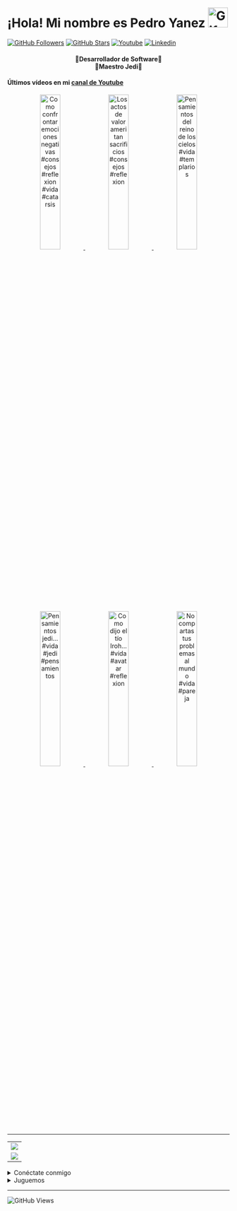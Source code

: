<!-- Título -->
<h1>¡Hola! Mi nombre es Pedro Yanez
  <img src="https://raw.githubusercontent.com/nixin72/nixin72/master/wave.gif"
          alt="Gif animado de mano saludando"
          height="45"
          width="45" />
</h1>

[![GitHub Followers][github_followers_badge]][github]
[![GitHub Stars][github_stars_badge]][github]
[![Youtube][youtube_badge]][youtube]
[![Linkedin][linkedin_badge]][linkedin]
<br>

<!-- Descripción -->
<h4 align="center">
  🔴Desarrollador de Software🔴<br>
  🔵Maestro Jedi🔵
</h4>

#### Últimos vídeos en mi [canal de Youtube][youtube]
<div align="center">
  
<a href='https://youtu.be/7zoCFComWFo' target='_blank'>
  <img width='30%' src='https://img.youtube.com/vi/7zoCFComWFo/mqdefault.jpg' alt='Como confrontar emociones negativas #consejos #reflexion #vida #catarsis' /zz>
</a>
<a href='https://youtu.be/FF1bKUKWkEA' target='_blank'>
  <img width='30%' src='https://img.youtube.com/vi/FF1bKUKWkEA/mqdefault.jpg' alt='Los actos de valor ameritan sacrificios #consejos #reflexion' /zz>
</a>
<a href='https://youtu.be/v6PgfkD1A-E' target='_blank'>
  <img width='30%' src='https://img.youtube.com/vi/v6PgfkD1A-E/mqdefault.jpg' alt='Pensamientos del reino de los cielos #vida #templarios' /zz>
</a>
<a href='https://youtu.be/oMwWZUxWH5o' target='_blank'>
  <img width='30%' src='https://img.youtube.com/vi/oMwWZUxWH5o/mqdefault.jpg' alt='Pensamientos jedi... #vida #jedi #pensamientos' /zz>
</a>
<a href='https://youtu.be/y_fdHd9hwuI' target='_blank'>
  <img width='30%' src='https://img.youtube.com/vi/y_fdHd9hwuI/mqdefault.jpg' alt='Como dijo el tío Iroh... #vida #avatar #reflexion' /zz>
</a>
<a href='https://youtu.be/9pIIoVihZUY' target='_blank'>
  <img width='30%' src='https://img.youtube.com/vi/9pIIoVihZUY/mqdefault.jpg' alt='No compartas tus problemas al mundo #vida #pareja' /zz>
</a>
</div>

<hr/>
<!-- Estadísticas -->
<table align="center">
  <tr>
    <td align="center">
      <img src="https://github-readme-stats.vercel.app/api/top-langs/?username=wotanCode&langs_count=10&hide_border=true&layout=compact&theme=github_dark"/>
    </td>
  </tr>
  <tr>
    <td align="center">
      <img src="https://github-readme-stats.vercel.app/api?username=wotanCode&hide_border=true&show_icons=true&theme=github_dark"/>
    </td>
  </tr>
</table>

<!-- Redes sociales -->
<details>
  <summary>Conéctate conmigo</summary>

## 🟣¡Redes sociales!🟣

[![Youtube][youtube_badge_large]][youtube]
[![Linkedin][linkedin_badge_large]][linkedin]
</details>

<details>
  <summary>Juguemos</summary>
  
###### ⚪¿Quieres jugar?⚪
[![CHESS][chess_badge]][chess]
[![LICHESS][lichess_badge]][lichess]
</details>

<!-- Visitas al perfil -->
<hr/>

![GitHub Views][profile_views_badge]

<!-- Variables -->
[github]: https://github.com/wotanCode
[youtube]: https://www.youtube.com/channel/UCwISu2hFg7EpOIZ8aV7iS6g?sub_confirmation=1
[linkedin]: https://www.linkedin.com/in/pedro-yanez/
[chess]: https://www.chess.com/member/pedroelhumano
[lichess]: https://lichess.org/@/pedroelhumano
[github_followers_badge]: https://img.shields.io/github/followers/wotanCode?style=social
[github_stars_badge]: https://img.shields.io/github/stars/wotanCode?style=social
[youtube_badge]: https://img.shields.io/badge/Youtube-FF0000?&logo=Youtube&logoColor=white&labelColor=101010
[linkedin_badge]: https://img.shields.io/badge/Linkedin-00d8fd?&logo=linkedin&logoColor=white&labelColor=101010
[youtube_badge_large]: https://img.shields.io/badge/Youtube-FF0000?style=for-the-badge&logo=Youtube&logoColor=white&labelColor=101010
[linkedin_badge_large]: https://img.shields.io/badge/Linkedin-00d8fd?style=for-the-badge&logo=linkedin&logoColor=white&labelColor=101010
[chess_badge]: https://img.shields.io/badge/-CHESS.COM-6C9E3F?style=flat-square&logo=Lichess&labelColor=101010
[lichess_badge]: https://img.shields.io/badge/-LICHESS-ffffff?style=flat-square&logo=Lichess&labelColor=101010
[profile_views_badge]: https://komarev.com/ghpvc/?username=wotanCode&style=for-the-badge&color=red&label=Total%20profile%20views